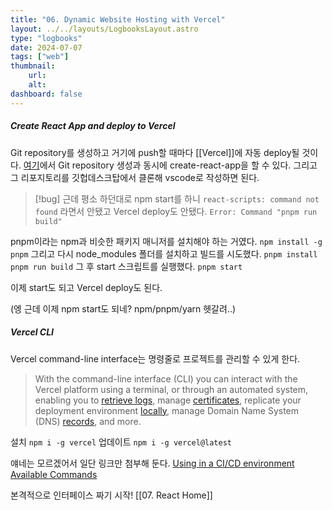 ```yaml
---
title: "06. Dynamic Website Hosting with Vercel"
layout: ../../layouts/LogbooksLayout.astro
type: "logbooks"
date: 2024-07-07
tags: ["web"]
thumbnail:
	url:
	alt:
dashboard: false
---
```

##### Create React App and deploy to Vercel
Git repository를 생성하고 거기에 push할 때마다 [[Vercel]]에 자동 deploy될 것이다. [여기](https://vercel.com/guides/deploying-react-with-vercel#start-from-a-template)에서 Git repository 생성과 동시에 create-react-app을 할 수 있다. 그리고 그 리포지토리를 깃헙데스크탑에서 클론해 vscode로 작성하면 된다.

>[!bug]
>근데 평소 하던대로 npm start를 하니 `react-scripts: command not found` 라면서 안됐고 Vercel deploy도 안됐다. `Error: Command "pnpm run build"`

pnpm이라는 npm과 비슷한 패키지 매니저를 설치해야 하는 거였다.
`npm install -g pnpm`
그리고 다시 node_modules 폴더를 설치하고 빌드를 시도했다.
`pnpm install`
`pnpm run build`
그 후 start 스크립트를 실행했다.
`pnpm start`

이제 start도 되고 Vercel deploy도 된다.

(엥 근데 이제 npm start도 되네? npm/pnpm/yarn 헷갈려..)

##### Vercel CLI
Vercel command-line interface는 명령줄로 프로젝트를 관리할 수 있게 한다.

> With the command-line interface (CLI) you can interact with the Vercel platform using a terminal, or through an automated system, enabling you to [retrieve logs](https://vercel.com/docs/cli/logs), manage [certificates](https://vercel.com/docs/cli/certs), replicate your deployment environment [locally](https://vercel.com/docs/cli/dev), manage Domain Name System (DNS) [records](https://vercel.com/docs/cli/dns), and more.

설치 `npm i -g vercel`
업데이트 `npm i -g vercel@latest`

얘네는 모르겠어서 일단 링크만 첨부해 둔다.
[Using in a CI/CD environment](https://vercel.com/docs/cli#using-in-a-ci/cd-environment)
[Available Commands](https://vercel.com/docs/cli#available-commands)



본격적으로 인터페이스 짜기 시작!
[[07. React Home]]